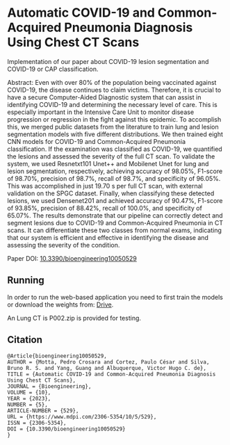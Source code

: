 # Automatic COVID-19 and Common-Acquired Pneumonia Diagnosis Using Chest CT Scans
Implementation of our paper about COVID-19 lesion segmentation and COVID-19 or CAP classification. 

Abstract: Even with over 80% of the population being vaccinated against COVID-19, the disease continues to claim victims. Therefore, it is crucial to have a secure Computer-Aided Diagnostic system that can assist in identifying COVID-19 and determining the necessary level of care. This is especially important in the Intensive Care Unit to monitor disease progression or regression in the fight against this epidemic. To accomplish this, we merged public datasets from the literature to train lung and lesion segmentation models with five different distributions. We then trained eight CNN models for COVID-19 and Common-Acquired Pneumonia classification. If the examination was classified as COVID-19, we quantified the lesions and assessed the severity of the full CT scan. To validate the system, we used Resnetxt101 Unet++ and Mobilenet Unet for lung and lesion segmentation, respectively, achieving accuracy of 98.05%, F1-score of 98.70%, precision of 98.7%, recall of 98.7%, and specificity of 96.05%. This was accomplished in just 19.70 s per full CT scan, with external validation on the SPGC dataset. Finally, when classifying these detected lesions, we used Densenet201 and achieved accuracy of 90.47%, F1-score of 93.85%, precision of 88.42%, recall of 100.0%, and specificity of 65.07%. The results demonstrate that our pipeline can correctly detect and segment lesions due to COVID-19 and Common-Acquired Pneumonia in CT scans. It can differentiate these two classes from normal exams, indicating that our system is efficient and effective in identifying the disease and assessing the severity of the condition.

Paper DOI: [10.3390/bioengineering10050529](10.3390/bioengineering10050529)

## Running
In order to run the web-based application you need to first train the models or download the weights from: [Drive](https://drive.google.com/drive/folders/17cy5r-ueuTg180Fnxj698q8TNMBjmtFP?usp=drive_link).

An Lung CT is P002.zip is provided for testing.


## Citation
```
@Article{bioengineering10050529,
AUTHOR = {Motta, Pedro Crosara and Cortez, Paulo César and Silva, Bruno R. S. and Yang, Guang and Albuquerque, Victor Hugo C. de},
TITLE = {Automatic COVID-19 and Common-Acquired Pneumonia Diagnosis Using Chest CT Scans},
JOURNAL = {Bioengineering},
VOLUME = {10},
YEAR = {2023},
NUMBER = {5},
ARTICLE-NUMBER = {529},
URL = {https://www.mdpi.com/2306-5354/10/5/529},
ISSN = {2306-5354},
DOI = {10.3390/bioengineering10050529}
}
```
